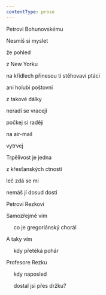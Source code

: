 ```yaml
---
contentType: prose
---
```


Petrovi Bohunovskému

Nesmíš si myslet

že pohled

z New Yorku

na křídlech přinesou ti stěhovaví ptáci

ani holubi poštovní

z takové dálky

neradi se vracejí

počkej si raději

na air-mail

vytrvej

Trpělivost je jedna

z křesťanských ctností

leč zdá se mi

nemáš jí dosud dosti

Petrovi Rezkovi

Samozřejmě vím

     co je gregoriánský chorál

A taky vím

     kdy přetéká pohár

Profesore Rezku

     kdy naposled

     dostal jsi přes držku?
